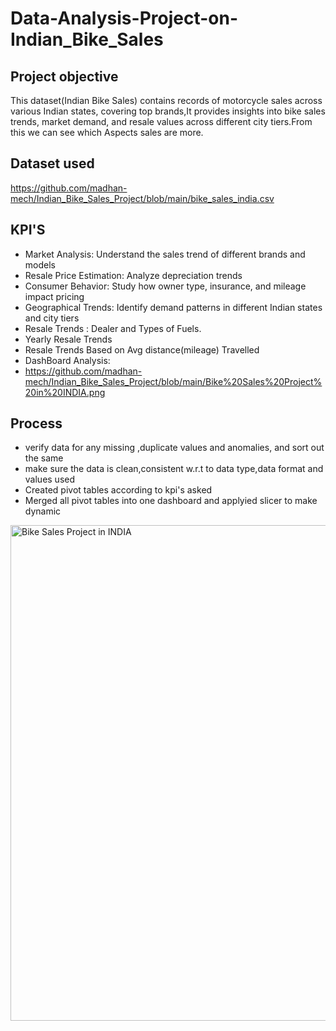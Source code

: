 # Data-Analysis-Project-on-Indian_Bike_Sales
## Project objective
This dataset(Indian Bike Sales) contains records of motorcycle sales across various Indian states, covering top brands,It provides insights into bike sales trends, market demand, and resale values across different city tiers.From this we can see which Aspects sales are more.
## Dataset used
https://github.com/madhan-mech/Indian_Bike_Sales_Project/blob/main/bike_sales_india.csv
## KPI'S
- Market Analysis: Understand the sales trend of different brands and models
- Resale Price Estimation: Analyze depreciation trends
- Consumer Behavior: Study how owner type, insurance, and mileage impact pricing
- Geographical Trends: Identify demand patterns in different Indian states and city tiers
- Resale Trends : Dealer and Types of Fuels.
- Yearly Resale Trends
- Resale Trends Based on Avg distance(mileage) Travelled
- DashBoard Analysis:
- https://github.com/madhan-mech/Indian_Bike_Sales_Project/blob/main/Bike%20Sales%20Project%20in%20INDIA.png
## Process
- verify data for any missing ,duplicate values and anomalies, and sort out the same
- make sure the data is clean,consistent w.r.t to data type,data format and values used
- Created pivot tables according to kpi's asked
- Merged all pivot tables into one dashboard and applyied slicer to make dynamic
 <img width="1657" height="793" alt="Bike Sales Project in INDIA" src="https://github.com/user-attachments/assets/de634fde-f4ee-4a5f-8424-d15b0ca35a79" />
